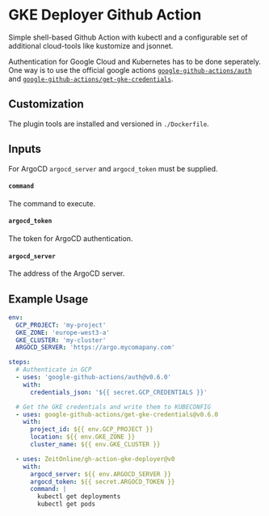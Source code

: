 # GKE Deployer Github Action

Simple shell-based Github Action with kubectl and a configurable set of additional cloud-tools like kustomize and jsonnet.

Authentication for Google Cloud and Kubernetes has to be done seperately. One way is to use the official google actions [`google-github-actions/auth`](https://github.com/google-github-actions/auth) and [`google-github-actions/get-gke-credentials`](https://github.com/google-github-actions/get-gke-credentials).


## Customization

The plugin tools are installed and versioned in `./Dockerfile`.

## Inputs

For ArgoCD `argocd_server` and `argocd_token` must be supplied.

#### `command`

The command to execute.

#### `argocd_token`

The token for ArgoCD authentication.

#### `argocd_server`

The address of the ArgoCD server.


## Example Usage


```yaml
env:
  GCP_PROJECT: 'my-project'
  GKE_ZONE: 'europe-west3-a'
  GKE_CLUSTER: 'my-cluster'
  ARGOCD_SERVER: 'https://argo.mycomapany.com'

steps:
  # Authenticate in GCP
  - uses: 'google-github-actions/auth@v0.6.0'
    with:
      credentials_json: '${{ secret.GCP_CREDENTIALS }}'

  # Get the GKE credentials and write them to KUBECONFIG
  - uses: google-github-actions/get-gke-credentials@v0.6.0
    with:
      project_id: ${{ env.GCP_PROJECT }}
      location: ${{ env.GKE_ZONE }}
      cluster_name: ${{ env.GKE_CLUSTER }}

  - uses: ZeitOnline/gh-action-gke-deployer@v0
    with:
      argocd_server: ${{ env.ARGOCD_SERVER }}
      argocd_token: ${{ secret.ARGOCD_TOKEN }}
      command: |
        kubectl get deployments
        kubectl get pods
```
